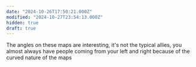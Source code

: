```yaml
---
date: "2024-10-26T17:50:21.000Z"
modified: "2024-10-27T23:54:13.000Z"
hidden: true
draft: true
---
```

The angles on these maps are interesting, it's not the typical allies, you almost always have people coming from your left and right because of the curved nature of the maps